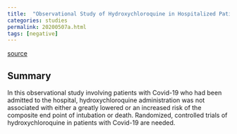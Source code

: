```yaml
---
title:  "Observational Study of Hydroxychloroquine in Hospitalized Patients with Covid-19"
categories: studies
permalink: 20200507a.html
tags: [negative]
---
```


[source](https://www.nejm.org/doi/full/10.1056/NEJMoa2012410)

## Summary

In this observational study involving patients with Covid-19 who had been admitted to the hospital, hydroxychloroquine administration was not associated with either a greatly lowered or an increased risk of the composite end point of intubation or death. Randomized, controlled trials of hydroxychloroquine in patients with Covid-19 are needed.

